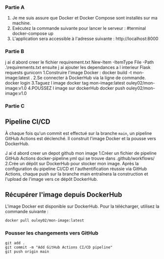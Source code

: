 ### Partie A

1. Je me suis assure que Docker et Docker Compose sont installés sur ma machine.
2. Exécutez la commande suivante pour lancer le serveur :
  #terminal
    docker-compose up
3. L'application sera accessible à l'adresse suivante :
    http://localhost:8000

### Partie B
 j ai d abord creer le fichier requirement.txt
     New-Item -ItemType File -Path .\requirements.txt
 ensuite j ai ajouter les dependances a l interieur
     Flask
     requests
     gunicorn
1.Construire l'image Docker : 
   docker build -t mon-image:latest .
2.Se connecter à DockerHub via la ligne de commande. 
   docker login
3.Taguez l image
   docker tag mon-image:latest ouley02/mon-image:v1.0
4.POUSSEZ l image sur dockerHub
   docker push ouley02/mon-image:v1.0


### Partie C

## Pipeline CI/CD

À chaque fois qu'un commit est effectué sur la branche `main`, un pipeline GitHub Actions est déclenché. Il construit l'image Docker et la pousse vers DockerHub.

J ai d abord creer un depot github mon image
1.Créer un fichier de pipeline GitHub Actions
    docker-pipeline.yml qui se trouve dans .github/workflows/
2.Crée un dépôt sur DockerHub pour stocker mon image.
Après la configuration du pipeline CI/CD et l'authentification réussie via GitHub Actions, chaque push sur la branche main entraînera la construction et l'upload de l'image vers ce dépôt DockerHub.

## Récupérer l'image depuis DockerHub

L'image Docker est disponible sur DockerHub. Pour la télécharger, utilisez la commande suivante :

```bash
docker pull ouley02/mon-image:latest  
```
 
 ### Pousser les changements vers GitHub
 
    git add .
    git commit -m "Add GitHub Actions CI/CD pipeline"
    git push origin main
#








